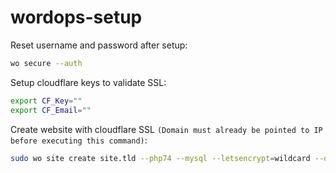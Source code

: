 # wordops-setup

Reset username and password after setup:

```sh
wo secure --auth
```

Setup cloudflare keys to validate SSL:

```sh
export CF_Key=""
export CF_Email=""
```

Create website with cloudflare SSL `(Domain must already be pointed to IP before executing this command)`:

```sh
sudo wo site create site.tld --php74 --mysql --letsencrypt=wildcard --dns=dns_cf
```

